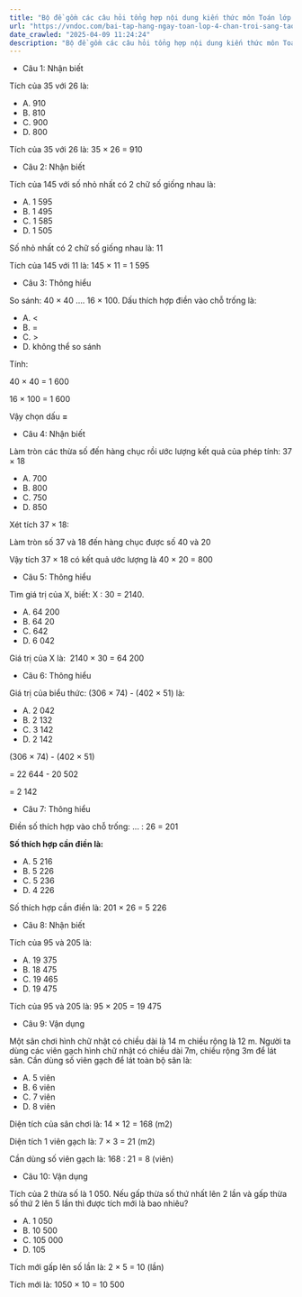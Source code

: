 ```yaml
---
title: "Bộ đề gồm các câu hỏi tổng hợp nội dung kiến thức môn Toán lớp 4 đã học ở Tuần 21 trong chương trình Toán lớp 4 Tập 2 sách Chân trời sáng tạo, giúp các em ôn tập và luyện giải các dạng bài tập Toán lớp 4. Mời các em cùng luyện tập."
url: "https://vndoc.com/bai-tap-hang-ngay-toan-lop-4-chan-troi-sang-tao-tuan-21-thu-4-335551"
date_crawled: "2025-04-09 11:24:24"
description: "Bộ đề gồm các câu hỏi tổng hợp nội dung kiến thức môn Toán lớp 4 đã học ở Tuần 21 trong chương trình Toán lớp 4 Tập 2 sách Chân trời sáng tạo, giúp các em ôn tập và luyện giải các dạng bài tập Toán lớp 4. Mời các em cùng luyện tập."
---
```


* Câu 1:  Nhận biết

Tích của 35 với 26 là:

  * A. 910 
  * B. 810 
  * C. 900 
  * D. 800 



Tích của 35 với 26 là: 35 × 26 = 910

* Câu 2:  Nhận biết

Tích của 145 với số nhỏ nhất có 2 chữ số giống nhau là:

  * A. 1 595 
  * B. 1 495 
  * C. 1 585 
  * D. 1 505 



Số nhỏ nhất có 2 chữ số giống nhau là: 11

Tích của 145 với 11 là: 145 × 11 = 1 595

* Câu 3:  Thông hiểu

So sánh: 40 × 40 .... 16 × 100. Dấu thích hợp điền vào chỗ trống là:

  * A. <
  * B. = 
  * C. >
  * D. không thể so sánh 



Tính:

40 × 40 = 1 600

16 × 100 = 1 600

Vậy chọn dấu **=**

* Câu 4:  Nhận biết

Làm tròn các thừa số đến hàng chục rồi ước lượng kết quả của phép tính: 37 × 18

  * A. 700 
  * B. 800 
  * C. 750 
  * D. 850 



Xét tích 37 × 18:

Làm tròn số 37 và 18 đến hàng chục được số 40 và 20

Vậy tích 37 × 18 có kết quả ước lượng là 40 × 20 = 800

* Câu 5:  Thông hiểu

Tìm giá trị của X, biết: X : 30 = 2140.

  * A. 64 200 
  * B. 64 20 
  * C. 642 
  * D. 6 042 



Giá trị của X là:  2140 × 30 = 64 200

* Câu 6:  Thông hiểu

Giá trị của biểu thức: (306 × 74) - (402 × 51) là:

  * A. 2 042 
  * B. 2 132 
  * C. 3 142 
  * D. 2 142 



(306 × 74) - (402 × 51)

= 22 644 - 20 502

= 2 142

* Câu 7:  Thông hiểu

Điền số thích hợp vào chỗ trống: ... : 26 = 201

**Số thích hợp cần điền là:**

  * A. 5 216 
  * B. 5 226 
  * C. 5 236 
  * D. 4 226 



Số thích hợp cần điền là: 201 × 26 = 5 226

* Câu 8:  Nhận biết

Tích của 95 và 205 là:

  * A. 19 375 
  * B. 18 475 
  * C. 19 465 
  * D. 19 475 



Tích của 95 và 205 là: 95 × 205 = 19 475

* Câu 9:  Vận dụng

Một sân chơi hình chữ nhật có chiều dài là 14 m chiều rộng là 12 m. Người ta dùng các viên gạch hình chữ nhật có chiều dài 7m, chiều rộng 3m để lát sân. Cần dùng số viên gạch để lát toàn bộ sân là:

  * A. 5 viên 
  * B. 6 viên 
  * C. 7 viên 
  * D. 8 viên 



Diện tích của sân chơi là: 14 × 12 = 168 (m2)

Diện tích 1 viên gạch là: 7 × 3 = 21 (m2)

Cần dùng số viên gạch là: 168 : 21 = 8 (viên)

* Câu 10:  Vận dụng

Tích của 2 thừa số là 1 050. Nếu gấp thừa số thứ nhất lên 2 lần và gấp thừa số thứ 2 lên 5 lần thì được tích mới là bao nhiêu?

  * A. 1 050 
  * B. 10 500 
  * C. 105 000 
  * D. 105 



Tích mới gấp lên số lần là: 2 × 5 = 10 (lần)

Tích mới là: 1050 × 10 = 10 500
